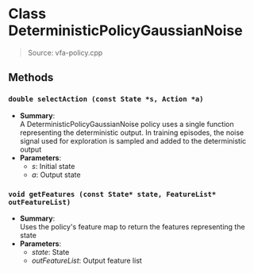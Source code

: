 # Class DeterministicPolicyGaussianNoise
> Source: vfa-policy.cpp
## Methods
### ``double selectAction (const State *s, Action *a)``
* **Summary**:  
  A DeterministicPolicyGaussianNoise policy uses a single function representing the deterministic output. In training episodes, the noise signal used for exploration is sampled and added to the deterministic output  
* **Parameters**:  
  * _s_: Initial state
  * _a_: Output state
### ``void getFeatures (const State* state, FeatureList* outFeatureList)``
* **Summary**:  
  Uses the policy's feature map to return the features representing the state  
* **Parameters**:  
  * _state_: State
  * _outFeatureList_: Output feature list
